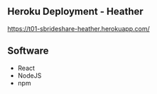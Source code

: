 ## Heroku Deployment - Heather
https://t01-sbrideshare-heather.herokuapp.com/

## Software
- React
- NodeJS
- npm